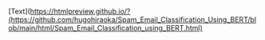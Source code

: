 [Text](https://htmlpreview.github.io/?(https://github.com/hugohiraoka/Spam_Email_Classification_Using_BERT/blob/main/html/Spam_Email_Classification_using_BERT.html)
